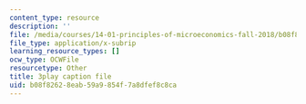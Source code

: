 ```yaml
---
content_type: resource
description: ''
file: /media/courses/14-01-principles-of-microeconomics-fall-2018/b08f82628eab59a9854f7a8dfef8c8ca_a9Uz7tXETq4.vtt
file_type: application/x-subrip
learning_resource_types: []
ocw_type: OCWFile
resourcetype: Other
title: 3play caption file
uid: b08f8262-8eab-59a9-854f-7a8dfef8c8ca
---
```

